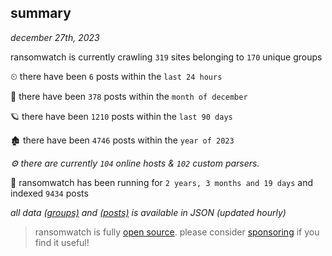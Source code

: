 
## summary
_december 27th, 2023_

ransomwatch is currently crawling `319` sites belonging to `170` unique groups

⏲ there have been `6` posts within the `last 24 hours`

🦈 there have been `378` posts within the `month of december`

🪐 there have been `1210` posts within the `last 90 days`

🏚 there have been `4746` posts within the `year of 2023`

_⚙️ there are currently `104` online hosts & `102` custom parsers._

🦕 ransomwatch has been running for `2 years, 3 months and 19 days` and indexed `9434` posts

_all data  [(groups)](http://ransomwhat.telemetry.ltd/groups) and [(posts)](http://ransomwhat.telemetry.ltd/posts) is available in JSON (updated hourly)_

> ransomwatch is fully [open source](https://github.com/joshhighet/ransomwatch#ransomwatch--). please consider [sponsoring](https://github.com/sponsors/joshhighet) if you find it useful!
